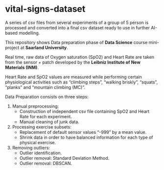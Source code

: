 # vital-signs-dataset

A series of csv files from several experiments of a group of 5 person is processed and converted into a final csv dataset ready to use in further AI-based modelling.

This repository  shows Data preparation phase of **Data Science** course mini-project at **Saarland University**. 

Real time, raw data of Oxygen saturation (SpO2) and Heart Rate are taken from the sensor + patch developed by the **Leibniz Institute of New Materials (INM)**.

Heart Rate and SpO2 values are measured while performing certain physiological activities such as “climbing steps”, “walking briskly”, “squats”, “planks” and “mountain climbing (MC)”.

Data Preparation consists on three steps:

1. Manual preprocessing:
   - Construction of independent csv file containing SpO2 and Heart Rate for each experiment.
   - Manual cleaning of junk data.
2. Processing exercise subsets:
   - Replacement of default sensor values “-999” by a mean value.
   - Shrink data in order to have balanced information for each type of physical exercise.
3. Removing outliers:
   - Outlier identification.
   - Outlier removal: Standard Deviation Method.
   - Outlier removal: DBSCAN.
